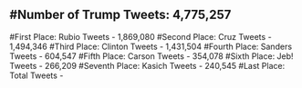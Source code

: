 #Number of Trump Tweets: 4,775,257
---
#First Place: Rubio Tweets - 1,869,080
#Second Place: Cruz Tweets - 1,494,346
#Third Place: Clinton Tweets - 1,431,504
#Fourth Place: Sanders Tweets - 604,547
#Fifth Place: Carson Tweets - 354,078
#Sixth Place: Jeb! Tweets - 266,209
#Seventh Place: Kasich Tweets - 240,545
#Last Place: Total Tweets -  
